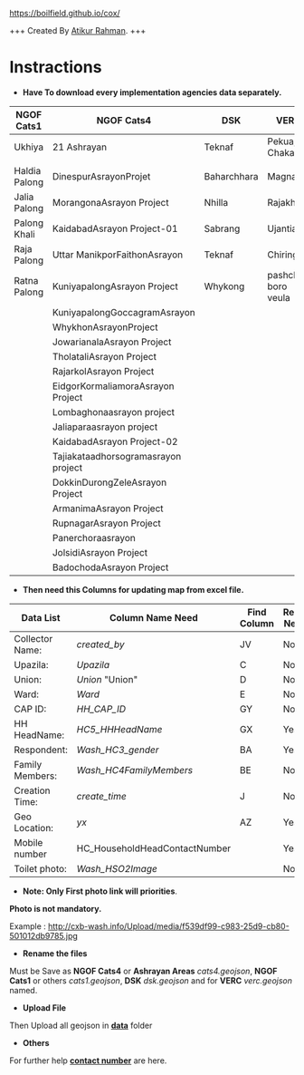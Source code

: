 https://boilfield.github.io/cox/

+++
Created By [Atikur Rahman](https://arahmandc.github.io/ "https://arahmandc.github.io").
+++

# Instractions

   +  **Have To download every implementation agencies data separately.**

| NGOF Cats1   | NGOF Cats4                             | DSK           | VERC                |
|--------------|----------------------------------------|---------------|---------------------|
| Ukhiya       | 21 Ashrayan                            | Teknaf        | Pekua, Chakaria     |
|              |                                        |               |                     |
| Haldia Palong| DinespurAsrayonProjet                  | Baharchhara   | Magnama             |
| Jalia Palong | MorangonaAsrayon Project               | Nhilla        | Rajakhali           |
| Palong Khali | KaidabadAsrayon Project-01             | Sabrang       | Ujantia             |
| Raja Palong  | Uttar ManikporFaithonAsrayon           | Teknaf        | Chiringa            |
| Ratna Palong | KuniyapalongAsrayon Project            | Whykong       | pashchin boro veula |
|              | KuniyapalongGoccagramAsrayon           |               |                     |
|              | WhykhonAsrayonProject                  |               |                     |
|              | JowarianalaAsrayon Project             |               |                     |
|              | TholataliAsrayon Project               |               |                     |
|              | RajarkolAsrayon Project                |               |                     |
|              | EidgorKormaliamoraAsrayon Project      |               |                     |
|              | Lombaghonaasrayon project              |               |                     |
|              | Jaliaparaasrayon project               |               |                     |
|              | KaidabadAsrayon Project-02             |               |                     |
|              | Tajiakataadhorsogramasrayon project    |               |                     |
|              | DokkinDurongZeleAsrayon Project        |               |                     |
|              | ArmanimaAsrayon Project                |               |                     |
|              | RupnagarAsrayon Project                |               |                     |
|              | Panerchoraasrayon                      |               |                     |
|              | JolsidiAsrayon Project                 |               |                     |
|              | BadochodaAsrayon Project               |               |                     |





   - **Then need this  Columns for updating map from excel file.**

| Data List			     | Column Name Need		     | Find Column		| Rename Needed |
|--------------------|-------------------------|----------------|--------------- |
| Collector Name:	   | *created_by*				     | JV					    | No
| Upazila: 			     | *Upazila*				       | C					    | No
| Union:				     | *Union*	"Union"				 | D					    | No
| Ward:				       | *Ward*					         | E					    | No
| CAP ID:			       | *HH_CAP_ID*				     | GY					    | No
| HH HeadName:		   | *HC5_HHHeadName*			   | GX					    | Yes	
| Respondent:		     | *Wash_HC3_gender*		   | BA					    | Yes	
| Family Members:	   | *Wash_HC4FamilyMembers* | BE					    | No
| Creation Time:		 | *create_time*			     | J					    | No
| Geo Location:		   | *yx*						         | AZ					    | Yes
| Mobile number        |  HC_HouseholdHeadContactNumber    |                     | Yes
| Toilet photo:      | *Wash_HSO2Image*  		   |					      | No |


   *  **Note: Only First photo link will priorities**.

**Photo is not mandatory.**

Example : http://cxb-wash.info/Upload/media/f539df99-c983-25d9-cb80-501012db9785.jpg

   * **Rename the files**

Must be Save as **NGOF Cats4** or **Ashrayan Areas**  *cats4.geojson*, **NGOF Cats1** or others *cats1.geojson*, **DSK** *dsk.geojson* and for **VERC** *verc.geojson* named.

   * **Upload File**
   
Then Upload all geojson in [**data**](https://github.com/boilfield/cox/tree/master/data "Data") folder 



   *  **Others**
   
   For further help [**contact number**](https://github.com/boilfield/cox/tree/master/Contact.md "implementation agencies") are here.
   


